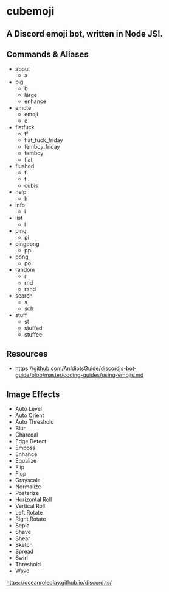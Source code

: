 # cubemoji
A Discord emoji bot, written in Node JS!.
---
## Commands & Aliases
- about
  - a
- big
  - b
  - large
  - enhance
- emote
  - emoji
  - e
- flatfuck
  - ff
  - flat_fuck_friday
  - femboy_friday
  - femboy
  - flat
- flushed
  - fl
  - f
  - cubis
- help
  - h
- info
  - i
- list
  - l
- ping
  - pi
- pingpong
  - pp
- pong
  - po
- random
  - r
  - rnd
  - rand
- search
  - s
  - sch
- stuff
  - st
  - stuffed
  - stuffee

## Resources
- https://github.com/AnIdiotsGuide/discordjs-bot-guide/blob/master/coding-guides/using-emojis.md

## Image Effects
- Auto Level
- Auto Orient
- Auto Threshold
- Blur
- Charcoal
- Edge Detect
- Emboss
- Enhance
- Equalize
- Flip
- Flop
- Grayscale
- Normalize
- Posterize
- Horizontal Roll
- Vertical Roll
- Left Rotate
- Right Rotate
- Sepia
- Shave
- Shear
- Sketch
- Spread
- Swirl
- Threshold
- Wave


https://oceanroleplay.github.io/discord.ts/